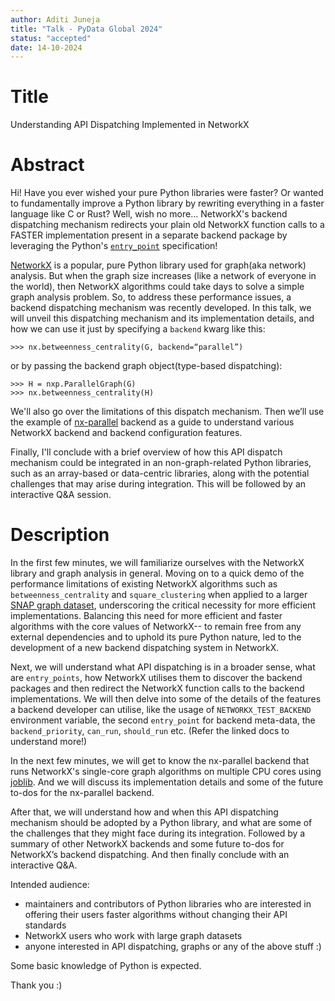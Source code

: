 ```yaml
---
author: Aditi Juneja
title: "Talk - PyData Global 2024"
status: "accepted"
date: 14-10-2024
---
```


# Title

Understanding API Dispatching Implemented in NetworkX

# Abstract

Hi! Have you ever wished your pure Python libraries were faster? Or wanted to fundamentally improve a Python library by rewriting everything in a faster language like C or Rust? Well, wish no more... NetworkX's backend dispatching mechanism redirects your plain old NetworkX function calls to a FASTER implementation present in a separate backend package by leveraging the Python's [`entry_point`](https://packaging.python.org/en/latest/specifications/entry-points) specification!

[NetworkX](https://github.com/networkx/networkx) is a popular, pure Python library used for graph(aka network) analysis. But when the graph size increases (like a network of everyone in the world), then NetworkX algorithms could take days to solve a simple graph analysis problem. So, to address these performance issues, a backend dispatching mechanism was recently developed. In this talk, we will unveil this dispatching mechanism and its implementation details, and how we can use it just by specifying a `backend` kwarg like this:

    >>> nx.betweenness_centrality(G, backend=“parallel”)

or by passing the backend graph object(type-based dispatching):

    >>> H = nxp.ParallelGraph(G)
    >>> nx.betweenness_centrality(H)

We'll also go over the limitations of this dispatch mechanism. Then we’ll use the example of [nx-parallel](https://github.com/networkx/nx-parallel) backend as a guide to understand various NetworkX backend and backend configuration features. 

Finally, I'll conclude with a brief overview of how this API dispatch mechanism could be integrated in an non-graph-related Python libraries, such as an array-based or data-centric libraries, along with the potential challenges that may arise during integration. This will be followed by an interactive Q&A session.

# Description

In the first few minutes, we will familiarize ourselves with the NetworkX library and graph analysis in general. Moving on to a quick demo of the performance limitations of existing NetworkX algorithms such as `betweenness_centrality` and `square_clustering` when applied to a larger [SNAP graph dataset](https://snap.stanford.edu/data/ca-HepTh.html), underscoring the critical necessity for more efficient implementations. Balancing this need for more efficient and faster algorithms with the core values of NetworkX-- to remain free from any external dependencies and to uphold its pure Python nature, led to the development of a new backend dispatching system in NetworkX.

Next, we will understand what API dispatching is in a broader sense, what are `entry_points`, how NetworkX utilises them to discover the backend packages and then redirect the NetworkX function calls to the backend implementations. We will then delve into some of the details of the features a backend developer can utilise, like the usage of `NETWORKX_TEST_BACKEND` environment variable, the second `entry_point` for backend meta-data, the `backend_priority`, `can_run`, `should_run` etc. (Refer the linked docs to understand more!)

In the next few minutes, we will get to know the nx-parallel backend that runs NetworkX's single-core graph algorithms on multiple CPU cores using [joblib](https://joblib.readthedocs.io/en/stable/generated/joblib.Parallel.html). And we will discuss its implementation details and some of the future to-dos for the nx-parallel backend.

After that, we will understand how and when this API dispatching mechanism should be adopted by a Python library, and what are some of the challenges that they might face during its integration. Followed by a summary of other NetworkX backends and some future to-dos for NetworkX’s backend dispatching. And then finally conclude with an interactive Q&A.

Intended audience:
- maintainers and contributors of Python libraries who are interested in offering their users faster algorithms without changing their API standards
- NetworkX users who work with large graph datasets
- anyone interested in API dispatching, graphs or any of the above stuff :)

Some basic knowledge of Python is expected.


Thank you :)
